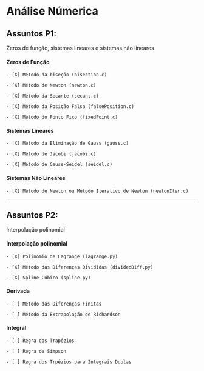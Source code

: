 # Análise Númerica

## Assuntos P1: 
Zeros de função, sistemas lineares e sistemas não lineares

#### Zeros de Função

    - [X] Método da biseção (bisection.c)

    - [X] Método de Newton (newton.c)
    
    - [X] Método da Secante (secant.c)

    - [X] Método da Posição Falsa (falsePosition.c)

    - [X] Método do Ponto Fixo (fixedPoint.c)
       
#### Sistemas Lineares

    - [X] Método da Eliminação de Gauss (gauss.c)

    - [X] Método de Jacobi (jacobi.c)

    - [X] Método de Gauss-Seidel (seidel.c)

#### Sistemas Não Lineares

    - [X] Método de Newton ou Método Iterativo de Newton (newtonIter.c)

--------------------------------------

## Assuntos P2: 
Interpolação polinomial

#### Interpolação polinomial

    - [X] Polinomio de Lagrange (lagrange.py)

    - [X] Método das Diferenças Divididas (dividedDiff.py)
    
    - [X] Spline Cúbico (spline.py)

#### Derivada

    - [ ] Método das Diferenças Finitas

    - [ ] Método da Extrapolação de Richardson

#### Integral

    - [ ] Regra dos Trapézios

    - [ ] Regra de Simpson
    
    - [ ] Regra dos Trpézios para Integrais Duplas
